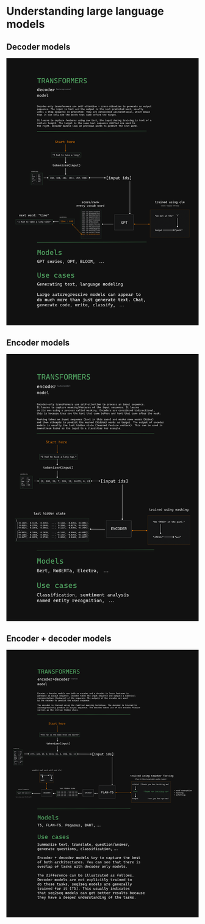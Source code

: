 # Understanding large language models

## Decoder models

![Decoder](https://raw.githubusercontent.com/abacaj/transformers/main/decoder-formatted.png)

## Encoder models

![Encoder](https://raw.githubusercontent.com/abacaj/transformers/main/encoder-formatted.png)

## Encoder + decoder models

![Encoder + decodder](https://raw.githubusercontent.com/abacaj/transformers/main/enc+dec-formatted.png)
